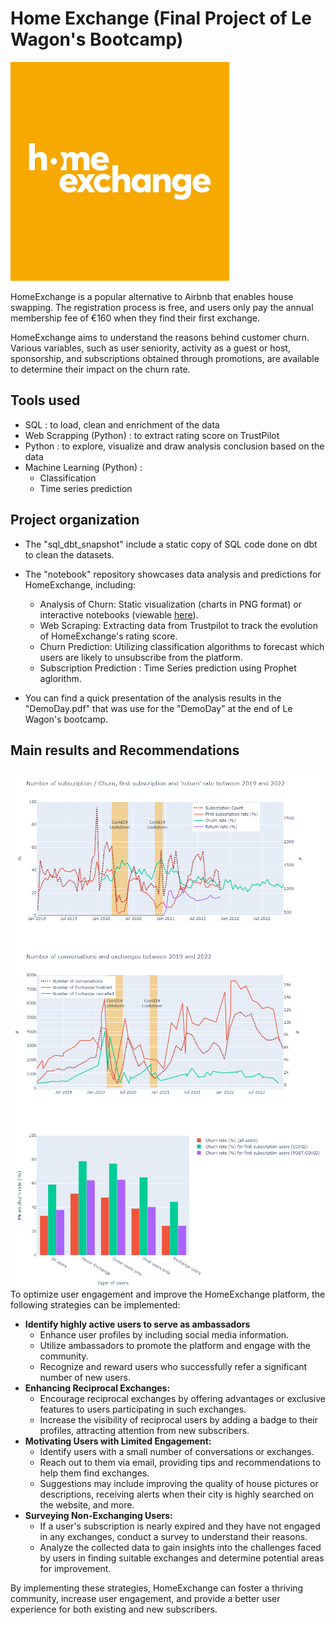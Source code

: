 
# Home Exchange (Final Project of Le Wagon's Bootcamp)


<img  width="350" height="350" src="plot/homeexchange_slack.jpg">

HomeExchange is a popular alternative to Airbnb that enables house swapping. The registration process is free, and users only pay the annual membership fee of €160 when they find their first exchange.

HomeExchange aims to understand the reasons behind customer churn. Various variables, such as user seniority, activity as a guest or host, sponsorship, and subscriptions obtained through promotions, are available to determine their impact on the churn rate.


## Tools used 

  - SQL : to load, clean and enrichment of the data
  - Web Scrapping (Python) : to extract rating score on TrustPilot
  - Python : to explore, visualize and draw analysis conclusion based on the data
  - Machine Learning (Python) :
      - Classification
      - Time series prediction


## Project organization 


 - The "sql_dbt_snapshot" include a static copy of SQL code done on dbt to clean the datasets. 
 - The "notebook" repository showcases data analysis and predictions for HomeExchange, including:
     - Analysis of Churn: Static visualization (charts in PNG format) or interactive notebooks (viewable [here](https://nbviewer.org/github/ctherreau/HomeExchange/blob/main/notebook/AnalysisChurn_interactive.ipynb)).
     - Web Scraping: Extracting data from Trustpilot to track the evolution of HomeExchange's rating score.
     - Churn Prediction: Utilizing classification algorithms to forecast which users are likely to unsubscribe from the platform.
     - Subscription Prediction : Time Series prediction using Prophet aglorithm. 

 - You can find a quick presentation of the analysis results in the "DemoDay.pdf" that was use for the "DemoDay" at the end of Le Wagon's bootcamp. 

## Main results and Recommendations

<img align='left' src="plot/subscription_plot.png">  


<img align='left'  src="plot/exchange_plot.png">  


<img align='left' src="plot/users_type_plot.png">  


To optimize user engagement and improve the HomeExchange platform, the following strategies can be implemented:

- **Identify highly active users to serve as ambassadors**
    - Enhance user profiles by including social media information.
    - Utilize ambassadors to promote the platform and engage with the community.
    - Recognize and reward users who successfully refer a significant number of new users.
- **Enhancing Reciprocal Exchanges:**
    - Encourage reciprocal exchanges by offering advantages or exclusive features to users participating in such exchanges.
    - Increase the visibility of reciprocal users by adding a badge to their profiles, attracting attention from new subscribers.
- **Motivating Users with Limited Engagement:**
    - Identify users with a small number of conversations or exchanges.
    - Reach out to them via email, providing tips and recommendations to help them find exchanges.
    - Suggestions may include improving the quality of house pictures or descriptions, receiving alerts when their city is highly searched on the website, and more.
- **Surveying Non-Exchanging Users:**
    - If a user's subscription is nearly expired and they have not engaged in any exchanges, conduct a survey to understand their reasons.
    - Analyze the collected data to gain insights into the challenges faced by users in finding suitable exchanges and determine potential areas for improvement.


By implementing these strategies, HomeExchange can foster a thriving community, increase user engagement, and provide a better user experience for both existing and new subscribers.


